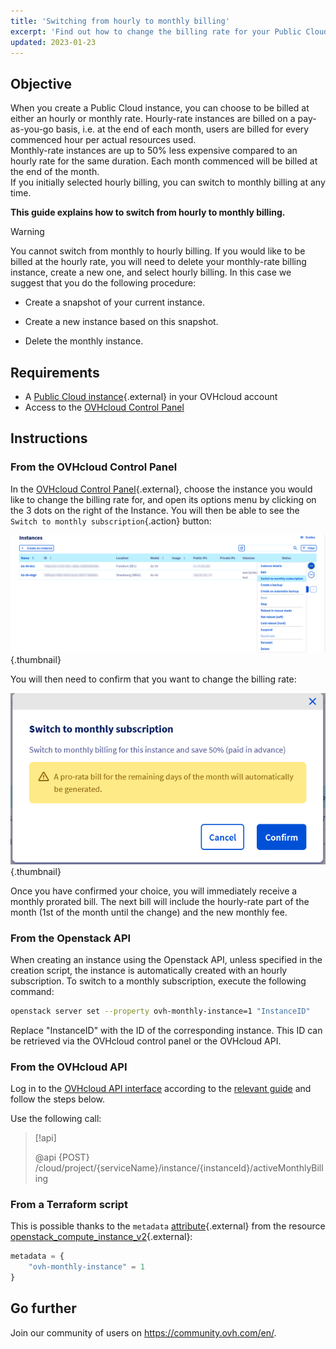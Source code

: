 ```yaml
---
title: 'Switching from hourly to monthly billing'
excerpt: 'Find out how to change the billing rate for your Public Cloud instance'
updated: 2023-01-23
---
```



## Objective

When you create a Public Cloud instance, you can choose to be billed at either an hourly or monthly rate. Hourly-rate instances are billed on a pay-as-you-go basis, i.e. at the end of each month, users are billed for every commenced hour per actual resources used.<br>
Monthly-rate instances are up to 50% less expensive compared to an hourly rate for the same duration. Each month commenced will be billed at the end of the month.<br>
If you initially selected hourly billing, you can switch to monthly billing at any time.

**This guide explains how to switch from hourly to monthly billing.**

> [!warning]
>
> You cannot switch from monthly to hourly billing. If you would like to be billed at the hourly rate, you will need to delete your monthly-rate billing instance, create a new one, and select hourly billing. In this case we suggest that you do the following procedure:
>
>- Create a snapshot of your current instance.
>
>- Create a new instance based on this snapshot.
>
>- Delete the monthly instance.
>

## Requirements

- A [Public Cloud instance](https://www.ovhcloud.com/en-gb/public-cloud/){.external} in your OVHcloud account
- Access to the [OVHcloud Control Panel](https://www.ovh.com/auth/?action=gotomanager&from=https://www.ovh.co.uk/&ovhSubsidiary=GB)

## Instructions

### From the OVHcloud Control Panel

In the [OVHcloud Control Panel](https://www.ovh.com/auth/?action=gotomanager&from=https://www.ovh.co.uk/&ovhSubsidiary=GB){.external}, choose the instance you would like to change the billing rate for, and open its options menu by clicking on the 3 dots on the right of the Instance. You will then be able to see the `Switch to monthly subscription`{.action} button:

![Change billing calculation](images/switch_to_monthly_updated.png){.thumbnail}

You will then need to confirm that you want to change the billing rate:

![Confirm billing calculation change](images/confirm_to_monthly_updated.png){.thumbnail}

Once you have confirmed your choice, you will immediately receive a monthly prorated bill. The next bill will include the hourly-rate part of the month (1st of the month until the change) and the new monthly fee.

### From the Openstack API

When creating an instance using the Openstack API, unless specified in the creation script, the instance is automatically created with an hourly subscription. To switch to a monthly subscription, execute the following command:

```bash
openstack server set --property ovh-monthly-instance=1 "InstanceID"
```

Replace "InstanceID" with the ID of the corresponding instance. This ID can be retrieved via the OVHcloud control panel or the OVHcloud API.

### From the OVHcloud API

Log in to the [OVHcloud API interface](https://eu.api.ovh.com/) according to the [relevant guide](/pages/manage_and_operate/api/first-steps) and follow the steps below.

Use the following call:

> [!api]
>
> @api {POST} /cloud/project/{serviceName}/instance/{instanceId}/activeMonthlyBilling
>

### From a Terraform script

This is possible thanks to the `metadata` [attribute](https://registry.terraform.io/providers/terraform-provider-openstack/openstack/latest/docs/resources/compute_instance_v2#metadata){.external} from the resource [openstack_compute_instance_v2](https://registry.terraform.io/providers/terraform-provider-openstack/openstack/latest/docs/resources/compute_instance_v2){.external}:

```terraform
metadata = {
    "ovh-monthly-instance" = 1
}
```

## Go further

Join our community of users on <https://community.ovh.com/en/>.
